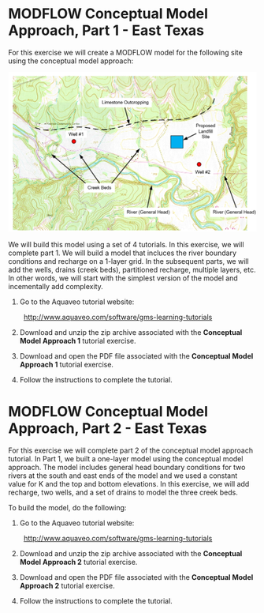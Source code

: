# MODFLOW Conceptual Model Approach, Part 1 - East Texas

For this exercise we will create a MODFLOW model for the following site using the conceptual model approach:

![mapwithbcs.jpg](mapwithbcs.jpg)

We will build this model using a set of 4 tutorials. In this exercise, we will complete part 1. We will build a model that incluces the river boundary conditions and recharge on a 1-layer grid. In the subsequent parts, we will add the wells, drains (creek beds), partitioned recharge, multiple layers, etc. In other words, we will start with the simplest version of the model and incementally add complexity.

1) Go to the Aquaveo tutorial website:

&nbsp;&nbsp;&nbsp;&nbsp;&nbsp;&nbsp;&nbsp;&nbsp;[<u>http://www.aquaveo.com/software/gms-learning-tutorials</u>](https://byu-ce547.readthedocs.io/en/latest/unit3/03_study_pt3/learning-tutorials.htm)

2) Download and unzip the zip archive associated with the **Conceptual Model Approach 1** tutorial exercise.

3) Download and open the PDF file associated with the **Conceptual Model Approach 1** tutorial exercise.

4) Follow the instructions to complete the tutorial.

# MODFLOW Conceptual Model Approach, Part 2 - East Texas

For this exercise we will complete part 2 of the conceptual model approach tutorial. In Part 1, we built a one-layer model using the conceptual model approach. The model includes general head boundary conditions for two rivers at the south and east ends of the model and we used a constant value for K and the top and bottom elevations. In this exercise, we will add recharge, two wells, and a set of drains to model the three creek beds.

To build the model, do the following:

1) Go to the Aquaveo tutorial website:

&nbsp;&nbsp;&nbsp;&nbsp;&nbsp;&nbsp;&nbsp;&nbsp;[<u>http://www.aquaveo.com/software/gms-learning-tutorials</u>](https://byu-ce547.readthedocs.io/en/latest/unit3/03_study_pt3/learning-tutorials.htm)

2) Download and unzip the zip archive associated with the **Conceptual Model Approach 2** tutorial exercise.

3) Download and open the PDF file associated with the **Conceptual Model Approach 2** tutorial exercise.

4) Follow the instructions to complete the tutorial.

 

 

 

 

 

 



